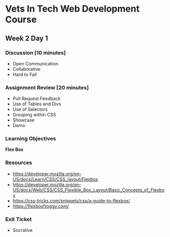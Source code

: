 # Vets In Tech Web Development Course

## Week 2 Day 1

### Discussion [10 minutes]

- Open Communication
- Collaborative
- Hard to Fail

### Assignment Review [20 minutes]

- Pull Request Feedback
- Use of Tables and Divs
- Use of Selectors
- Grouping within CSS
- Showcase
- Demo

### Learning Objectives

**Flex Box**

### Resources

- https://developer.mozilla.org/en-US/docs/Learn/CSS/CSS_layout/Flexbox
- https://developer.mozilla.org/en-US/docs/Web/CSS/CSS_Flexible_Box_Layout/Basic_Concepts_of_Flexbox
- https://css-tricks.com/snippets/css/a-guide-to-flexbox/
- https://flexboxfroggy.com/

### Exit Ticket

- Socrative